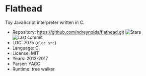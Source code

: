 # Flathead

Toy JavaScript interpreter written in C.

* Repository: https://github.com/ndreynolds/flathead.git <img src="https://img.shields.io/github/stars/ndreynolds/flathead?label=&style=flat-square" alt="Stars"><img src="https://img.shields.io/github/last-commit/ndreynolds/flathead?label=&style=flat-square" alt="Last commit">
* LOC:        7075 (`cloc src`)
* Language:   C
* License:    MIT
* Years:      2012-2017
* Parser:     YACC
* Runtime:    tree walker
